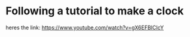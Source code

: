 # Following a tutorial to make a clock

heres the link: https://www.youtube.com/watch?v=gX6EFBICIcY
